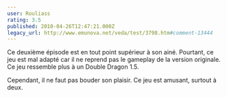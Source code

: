 ```yaml
---
user: Rouliass
rating: 3.5
published: 2010-04-26T12:47:21.000Z
legacy_url: http://www.emunova.net/veda/test/3798.htm#comment-13444
---
```

Ce deuxième épisode est en tout point supérieur à son ainé. Pourtant, ce jeu est mal adapté car il ne reprend pas le gameplay de la version originale. Ce jeu ressemble plus à un Double Dragon 1.5\.

Cependant, il ne faut pas bouder son plaisir. Ce jeu est amusant, surtout à deux.